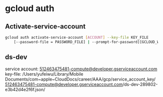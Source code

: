 # gcloud auth


## Activate-service-account

```bash
gcloud auth activate-service-account [ACCOUNT] --key-file KEY_FILE
    [--password-file = PASSWORD_FILE] | --prompt-for-password][GCLOUD_WID_FLAG ...]
```

## ds-dev
service account: 512463475481-compute@developer.gserviceaccount.com
key-file: /Users/yufeiwu/Library/Mobile Documents/com~apple~CloudDocs/career/AAA/gcp/service_account_key/512463475481-compute@developer.gserviceaccount.com/ds-dev-289802-e3b42d4e2f6f.json/
